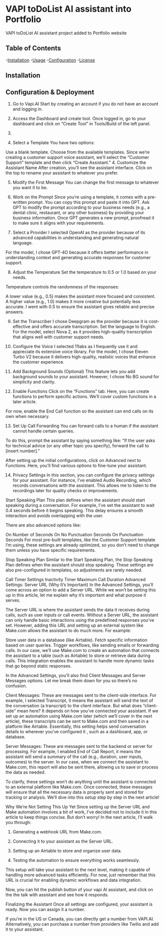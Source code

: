 # VAPI toDoList AI assistant into Portfolio

VAPI toDoList AI assistant project added to Portfolio website

## Table of Contents

-[Installation](#installation)
-[Usage](#usage)
-[Configuration](#Configuration)
-[License](#license)

## Installation

## Configuration & Deployment
1. Go to Vapi.AI
Start by creating an account if you do not have an account and logging in.

2. Access the Dashboard and create tool.
Once logged in, go to your dashboard and click on “Create Tool” in Tools/Build of the left panel.


4. 
5. Select a Template
You have two options:

Use a blank template.
Choose from the available templates.
Since we’re creating a customer support voice assistant, we’ll select the “Customer Support” template and then click “Create Assistant.”
4. Customize the Assistant Name
After creation, you’ll see the assistant interface. Click on the top to rename your assistant to whatever you prefer.

5. Modify the First Message
You can change the first message to whatever you want it to be.

6. Work on the Prompt
Since you’re using a template, it comes with a pre-written prompt. You can copy this prompt and paste it into GPT. Ask GPT to modify the prompt according to your business needs (e.g., a dental clinic, restaurant, or any other business) by providing your business information. Once GPT generates a new prompt, proofread it to make sure it aligns with your requirements.

7. Select a Provider
I selected OpenAI as the provider because of its advanced capabilities in understanding and generating natural language.

For the model, I chose GPT-4O because it offers better performance in understanding context and generating accurate responses for customer support.

8. Adjust the Temperature
Set the temperature to 0.5 or 1.0 based on your needs.

Temperature controls the randomness of the responses:

A lower value (e.g., 0.5) makes the assistant more focused and consistent.
A higher value (e.g., 1.0) makes it more creative but potentially less accurate.
I went with 0.5 to ensure the assistant gives reliable and precise answers.

9. Set the Transcriber
I chose Deepgram as the provider because it is cost-effective and offers accurate transcription.
Set the language to English.
For the model, select Nova 2, as it provides high-quality transcription that aligns well with customer support needs.
10. Configure the Voice
I selected 11labs as I frequently use it and appreciate its extensive voice library.
For the model, I chose Eleven Turbo V2 because it delivers high-quality, realistic voices that enhance the customer experience.
11. Add Background Sounds (Optional)
This feature lets you add background sounds to your assistant. However, I chose No BG sound for simplicity and clarity.

12. Enable Functions
Click on the “Functions” tab. Here, you can create functions to perform specific actions. We’ll cover custom functions in a later article.

For now, enable the End Call function so the assistant can end calls on its own when necessary.

13. Set Up Call Forwarding
You can forward calls to a human if the assistant cannot handle certain queries.

To do this, prompt the assistant by saying something like:
“If the user asks for technical advice (or any other topic you specify), forward the call to [insert number].”

After setting up the initial configurations, click on Advanced next to Functions. Here, you’ll find various options to fine-tune your assistant.

14. Privacy Settings
In this section, you can configure the privacy settings for your assistant. For instance, I’ve enabled Audio Recording, which records conversations with the assistant. This allows me to listen to the recordings later for quality checks or improvements.

Start Speaking Plan
This plan defines when the assistant should start speaking during a conversation. For example, I’ve set the assistant to wait 0.4 seconds before it begins speaking. This delay ensures a smooth interaction and avoids overlapping with the user.

There are also advanced options like:

On Number of Seconds
On No Punctuation Seconds
On Punctuation Seconds
For most pre-built templates, like the Customer Support template I’m using, these settings are already optimized, so you don’t need to change them unless you have specific requirements.

Stop Speaking Plan
Similar to the Start Speaking Plan, the Stop Speaking Plan defines when the assistant should stop speaking. These settings are also pre-configured in templates, so adjustments are rarely needed.

Call Timer Settings
Inactivity Timer
Maximum Call Duration
Advanced Settings: Server URL (Why It’s Important)
In the Advanced Settings, you’ll come across an option to add a Server URL. While we won’t be setting this up in this article, let me explain why it’s important and what purpose it serves.

The Server URL is where the assistant sends the data it receives during calls, such as user inputs or call events. Without a Server URL, the assistant can only handle basic interactions using the predefined responses you’ve set. However, adding this URL and setting up an external system like Make.com allows the assistant to do much more. For example:

Store user data in a database (like Airtable).
Fetch specific information based on user queries.
Trigger workflows, like sending emails or forwarding calls.
In our case, we’ll use Make.com to create an automation that connects the assistant to a table (such as Airtable) to store or retrieve data during calls. This integration enables the assistant to handle more dynamic tasks that go beyond static responses.

In the Advanced Settings, you’ll also find Client Messages and Server Messages options. Let me break them down for you so there’s no confusion.

Client Messages: These are messages sent to the client-side interface. For example, I selected Transcript, it means the assistant will send the text of the conversation (a transcript) to the client interface. But what does “client-side” mean here? It depends on how you’ve connected your assistant. If we set up an automation using Make.com later (which we’ll cover in the next article), these transcripts can be sent to Make.com and then saved in a platform like Airtable. Essentially, this setting helps send conversation details to wherever you’ve configured it , such as a dashboard, app, or database.

Server Messages: These are messages sent to the backend or server for processing. For example, I enabled End of Call Report, it means the assistant will send a summary of the call (e.g., duration, user inputs, outcomes) to the server. In our case, when we connect the assistant to Make.com, this report will also be sent there, allowing us to save or process the data as needed.

To clarify, these settings won’t do anything until the assistant is connected to an external platform like Make.com. Once connected, these messages will ensure that all the necessary data is properly sent and stored for tracking or analysis. We’ll dive into this setup step by step in the next article!

Why We’re Not Setting This Up Yet
Since setting up the Server URL and Make automation involves a bit of work, I’ve decided not to include it in this article to keep things concise. But don’t worry! In the next article, I’ll walk you through:

1. Generating a webhook URL from Make.com.

2. Connecting it to your assistant as the Server URL.

3. Setting up an Airtable to store and organize user data.

4. Testing the automation to ensure everything works seamlessly.

This setup will take your assistant to the next level, making it capable of handling more advanced tasks efficiently. For now, just remember that this URL is crucial for enabling dynamic workflows and data integration.

Now, you can hit the publish button of your vapi AI assistant, and click on the the talk with assistant and see how it responds.

Finalizing the Assistant
Once all settings are configured, your assistant is ready. Now you can assign it a number.

If you’re in the US or Canada, you can directly get a number from VAPI.AI.
Alternatively, you can purchase a number from providers like Twilio and add it to your assistant.
